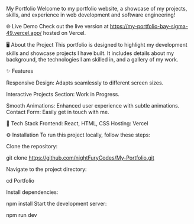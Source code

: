 My Portfolio
Welcome to my portfolio website, a showcase of my projects, skills, and experience in web development and software engineering!

🌐 Live Demo
Check out the live version at https://my-portfolio-bay-sigma-49.vercel.app/ hosted on Vercel.


🖥️ About the Project
This portfolio is designed to highlight my development skills and showcase projects I have built. It includes details about my background, the technologies I am skilled in, and a gallery of my work.

✨ Features

Responsive Design: Adapts seamlessly to different screen sizes.

Interactive Projects Section: Work in Progress.

Smooth Animations: Enhanced user experience with subtle animations.
Contact Form: Easily get in touch with me.

🚀 Tech Stack
Frontend: React, HTML, CSS
Hosting: Vercel

⚙️ Installation
To run this project locally, follow these steps:

Clone the repository:

git clone https://github.com/nightFuryCodes/My-Portfolio.git

Navigate to the project directory:

cd Portfolio

Install dependencies:

npm install
Start the development server:

npm run dev

